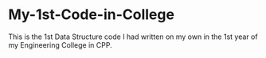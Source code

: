 # My-1st-Code-in-College
This is the 1st Data Structure code I had written on my own in the 1st year of my Engineering College in CPP.
